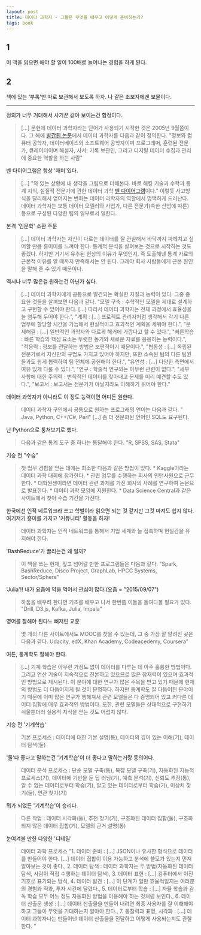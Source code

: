 ```yaml
---
layout: post
title: 데이터 과학자 - 그들은 무엇을 배우고 어떻게 준비하는가?
tags: book
---
```


## 1

이 책을 읽으면 해야 할 일이 100배로 늘어나는 경험을 하게 된다.

## 2

책에 있는 '부록'만 따로 보관해서 보도록 하자. 나 같은 초보자에겐 보물이다.

-----

정의가 너무 거대해서 사기꾼 같아 보이는건 함정이다.
> [...] 문헌에 데이터 과학자라는 단어가 사용되기 시작한 것은 2005년 9월쯤이다. 그 해에 [발간된 논문](http://www.nsf.gov/pubs/2005/nsb0540)에서 데이터 과학자를 다음과 같이 정의한다. "정보와 컴퓨터 공학자, 데이터베이스와 소프트웨어 공학자이며 프로그래머, 훈련된 전문가, 큐레이터이며 해설자, 사서, 기록 보관인, 그리고 디지털 데이터 수집과 관리에 중요한 역할을 하는 사람"

벤 다이어그램은 항상 '재미'있다.
> [...] "와 있는 상황에 내 생각을 그림으로 더해본다. 바로 해킹 기술과 수학과 통계 지식, 실질적 전문가에 관한 데이터 과학 [벤 다이어그램](https://s3.amazonaws.com/aws.drewconway.com/viz/venn_diagram/data_science.html)이다."
> 이렇듯 사고방식을 달리해서 얻어지는 변화는 데이터 과학자의 역할에서 명백하게 드러난다. 데이터 과학자는 보통 데이터 모델러와 사업가, 다른 전문가(속한 산업에 따른) 등으로 구성된 다양한 팀의 일부로서 일한다.

본격 '인문학' 소환 주문
> [...] 데이터 과학자는 자신이 다르는 데이터를 잘 관찰해서 바닥까지 파헤치고 싶어할 만큼 흥미미를 느껴야 한다. 통계적 분석을 살펴보는 것으로 시작하는 것도 좋겠다. 하지만 거기서 유추된 현상의 이유가 무엇인지, 즉 도출해낸 통계 자료의 근본적 이유를 알 때까지 만족해서는 안 된다. 그래야 회사 사람들에게 근본 원인을 말해 줄 수 있기 때문이다.

역시나 너무 많은걸 원하는건 아닌가 싶다.
> [...] 데이터 과학자에게 공통으로 발견되는 확실한 자질과 능력이 있다. 그중 중요한 것들을 살펴보면 다음과 같다. "모델 구축 : 수학적인 모델을 제대로 설계하고 구현할 수 있어야 한다. [...] 따라서 데이터 과학자는 전체 과정에서 효율성을 늘 염두해 두어야 한다.", "계획 : [...] 프로젝트 관리자처럼 생각해서 각기 다른 업무에 할당할 시간을 가늠해서 현실적이고 효과적인 계획을 세워야 한다.", "문제해결 : [...] 일반적인 과학자와 다르게 해커에 가깝다고 할 수 있다.", "빠른학습 : 빠른 학습의 핵심 요소는 뚜렷한 동기와 새로운 자료를 응용하는 능력이다.", "적응력 : 정보를 전달하는 방법은 보편적이기 때문이다.", "협동성 : [...] 독립된 전문가로서 자신만의 규범도 가지고 있어야 하지만, 또한 소속된 팀의 다른 팀원들과도 쉽게 협력하여 팀 전체에 공헌해야 한다.", "유연성 : [...] 다양한 측면에서 여유 있게 다룰 수 있다.",  "연구 : 학술적 연구와는 아무런 관련이 없다.", "세부 사항에 대한 주의력 : 변칙적인 데이터를 찾아내고 문제를 미리 예견할 수도 있다.", "보고서 : 보고서는 전문가가 아닐지라도 이해하기 쉬어야 한다."

데이터 과학자가 아니라도 이 정도 능력이면 어디든 원한다.
> 데이터 과학자 구인에서 공통으로 원하는 프로그래밍 언어는 다음과 같다. " Java, Python, C++/C#, Perl" [...] 좀 더 전문화된 언어인 SQL도 요구된다.

난 Python으로 퉁쳐보기로 했다.
> 다음과 같은 통계 도구 중 하나는 통달해야 한다. "R, SPSS, SAS, Stata"

기승 전 "수습"
> 첫 업무 경험을 얻는 데에는 최소한 다음과 같은 방법이 있다. * Kaggle이라는 데이터 과학 대회에 참가한다. * 관련 업무를 수행하는 회사의 인턴사원으로 근무한다. * 대학원생이라면 데이터 관련 과제를 가진 회사의 사례를 연구하여 논문으로 발표한다. * 데이터 과학 모임에 지원한다. * Data Science Central과 같은 사이트에서 찾아 수습 기간을 가진다.

한국에선 인적 네트워크라 쓰고 학벌이라 읽으면 되는 것 같지만 그것 마져도 쉽지 않다. 여기저기 흥미를 가지고 '커뮤니티' 활동을 하자!
> 데이터 과학자는 인적 네트워크를 통해서 기업 세계와 늘 접촉하며 현실감을 유지해야 한다.

'BashReduce'가 끌리는건 왜 일까?
> 이 책을 쓰는 현재, 짚고 넘어갈 만한 프로그램들은 다음과 같다. "Spark, BashReduce, Disco Project, GraphLab, HPCC Systems, Sector/Sphere"

'Julia'!! 내가 요즘에 약을 먹어서 관심이 많다.(요즘 = "2015/09/07")
> 하둡을 배우려 한다면 기초를 배우고 나서 한번쯤 이들을 들여다볼 필요가 있다. "Drill, D3.js, Kafka, Julia, Impala"

영어를 잘해야 된다느 뼈저린 교훈
> 몇 개의 다른 사이트에서도 MOOC를 찾을 수 있는데, 그 중 가장 잘 알려진 곳은 다음과 같다. Udacity, edX, Khan Academy, Codeacedemy, Coursera"

여튼, 통계학도 잘해야 한다.
> [...] 기계 학습은 아무런 가정도 없이 데이터를 다루는 데 아주 훌륭한 방법이다. 그리고 연산 기술이 지속적으로 진본하고 있으므로 많은 잠재력이 있으며 효과적인 방법으로 제시된다. 이 분야에 대한 연구가 많은 주목을 받고 있기 때문에 현재의 방법도 더 다듬어지게 될 것이 분명하다. 하지만 통계학도 잘 다듬어진 분야이기 때문에 이미 많은 연구가 행해져서 관련 모델들은 다 증명되어 있고 커다른 데이터 집합에 매우 효과적인 방법이다. 또한, 관련 모델들은 상대적으로 구현하기 쉬울뿐더러 실용적 지식을 얻는 것도 어렵지 않다.

기승 전 '기계학습'
> 기본 프로세스 : 데이터에 대한 기본 설명(통), 데이터의 깊이 있는 이해(기), 데이터 탐색(둘)

'둘'다 좋다고 말하는건 '기계학습'이 더 좋다고 말하는거랑 동의어다.
> 데이터 분석 프로세스 : 단순 모델 구축(통), 복잡 모델 구축(기), 자동화된 지능적 프로세스(기), 데이터에 기반을 둔 딥 러닝(기), 예측 분석(기), 신뢰도 추정(통), 알 수 없는 데이터로부터 학습(기), 알고 있는 데이터로부터 학습(기), 이상치 찾기(둘), 연관 찾기(기)

뭐가 되었든 '기계학습'이 승리다.
> 다른 작업 : 데이터 시각화(둘), 추천 찾기(기), 구조화된 데이터 집합(둘), 구조화되지 않은 데이터 집합(기), 모델의 근거 설명(통)

눈여겨볼 만한 다양한 '디테일'
> 데이터 과학 프로세스 "1. 데이터 준비 : [...] JSON이나 유사한 형식으로 데이터를 만들어야 한다. [...] 데이터 집합이 이용 가능하고 분석에 쓸모가 있는지 먼저 알아보는 것이 좋다., 2. 데이터 탐색 : 데이터 과학자는 두 방법(자동화된 데이터 탐색, 사람이 직접 수행하는 데이터 탐색), 3. 데이터 표현 : [...] 컴퓨터에서 이진 기호로 표기되는 방식, 4. 데이터 발견 : [...] 이 단계가 얼만 효율적일지는 여러분의 경험과 직과, 투자 시간에 달렸다., 5. 데이터로부터 학습 : [...] 자율 학습과 감독 학습 모두 어느 정도 자동화된 방법을 이용해야 하는 것처럼 보인다., 6. 데이터 산출문 생성 : [...] 데이터 산출물을 만들어 내려면 최종 사용자를 잘 이해해야 하고 그들이 무엇을 기대하는지 알아야 한다., 7. 통찰력과 표명, 시각화 : [...] 데이터 과학자나는 만들어낸 데이터 산출물을 전달하고 어떻게 사용되는지도 관찰한다. "